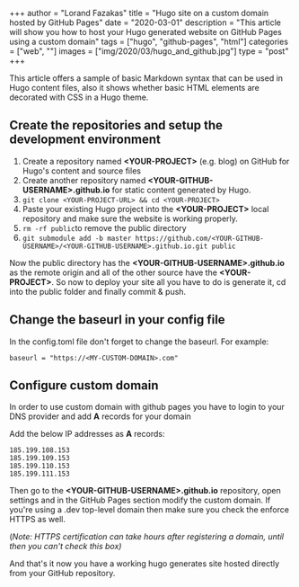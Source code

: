 +++
author = "Lorand Fazakas"
title = "Hugo site on a custom domain hosted by GitHub Pages"
date = "2020-03-01"
description = "This article will show you how to host your Hugo generated website on GitHub Pages using a custom domain"
tags = ["hugo", "github-pages", "html"]
categories = ["web", ""]
images  = ["img/2020/03/hugo_and_github.jpg"]
type = "post"
+++

This article offers a sample of basic Markdown syntax that can be used in Hugo content files, also it shows whether basic HTML elements are decorated with CSS in a Hugo theme.
<!--more-->

## Create the repositories and setup the development environment

1. Create a repository named **\<YOUR-PROJECT>** (e.g. blog) on GitHub for Hugo's content and source files
2. Create another repository named **\<YOUR-GITHUB-USERNAME>.github.io** for static content generated by Hugo.
3. ```git clone <YOUR-PROJECT-URL> && cd <YOUR-PROJECT>```
4. Paste your existing Hugo project into the **\<YOUR-PROJECT>** local repository and make sure the website is working properly.
5. ```rm -rf public```to remove the public directory
6. ```git submodule add -b master https://github.com/<YOUR-GITHUB-USERNAME>/<YOUR-GITHUB-USERNAME>.github.io.git public``` 

Now the public directory has the **\<YOUR-GITHUB-USERNAME>.github.io** as the remote origin and all of the other source have the **\<YOUR-PROJECT>**. 
So now to deploy your site all you have to do is generate it, cd into the public folder and finally commit & push.

## Change the baseurl in your config file
In the config.toml file don't forget to change the baseurl. For example:

    baseurl = "https://<MY-CUSTOM-DOMAIN>.com" 

## Configure custom domain
In order to use custom domain with github pages you have to login to your DNS provider and add **A** records for your domain

Add the below IP addresses as **A** records:

    185.199.108.153
    185.199.109.153
    185.199.110.153
    185.199.111.153

Then go to the **\<YOUR-GITHUB-USERNAME>.github.io** repository, open settings and in the GitHub Pages section modify the custom domain.
If you're using a .dev top-level domain then make sure you check the enforce HTTPS as well. 

(*Note: HTTPS certification can take hours after registering a domain, until then you can't check this box)*


And that's it now you have a working hugo generates site hosted directly from your GitHub repository.
